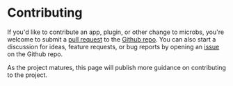 # [](contributing)Contributing

If you'd like to contribute an app, plugin, or other change to microbs, you're
welcome to submit a [pull request](https://github.com/microbs-io/microbs/pulls)
to the [Github repo](https://github.com/microbs-io/microbs). You can also start
a discussion for ideas, feature requests, or bug reports by opening an
[issue](https://github.com/microbs-io/microbs/issues) on the Github repo.

As the project matures, this page will publish more guidance on contributing
to the project.

